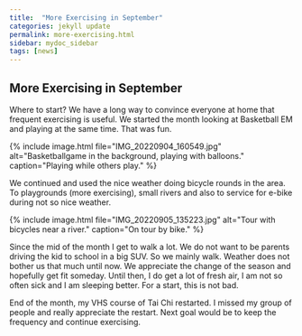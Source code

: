 ```yaml
---
title:  "More Exercising in September"
categories: jekyll update
permalink: more-exercising.html
sidebar: mydoc_sidebar
tags: [news]
---
```


## More Exercising in September

Where to start? We have a long way to convince everyone at home that frequent exercising is useful. We started the month looking at Basketball EM and playing at the same time. That was fun.

{% include image.html file="IMG_20220904_160549.jpg" alt="Basketballgame in the background, playing with balloons." caption="Playing while others play." %}

We continued and used the nice weather doing bicycle rounds in the area. To playgrounds (more exercising), small rivers and also to service for e-bike during not so nice weather.

{% include image.html file="IMG_20220905_135223.jpg" alt="Tour with bicycles near a river." caption="On tour by bike." %}

Since the mid of the month I get to walk a lot. We do not want to be parents driving the kid to school in a big SUV. So we mainly walk. Weather does not bother us that much until now. We appreciate the change of the season and hopefully get fit someday. Until then, I do get a lot of fresh air, I am not so often sick and I am sleeping better. For a start, this is not bad.

End of the month, my VHS course of Tai Chi restarted. I missed my group of people and really appreciate the restart. Next goal would be to keep the frequency and continue exercising.
